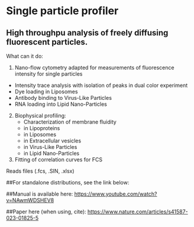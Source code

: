 # Single particle profiler
## High throughpu analysis of freely diffusing fluorescent particles.

What can it do:

1.  Nano-flow cytometry adapted for measurements of fluorescence intensity for single particles
   - Intensity trace analysis with isolation of peaks in dual color experiment
   - Dye loading in Liposomes
   - Antibody binding to Virus-Like Particles
   - RNA loading into Lipid Nano-Particles
2. Biophysical profiling:
   - Characterization of membrane fluidity
   - in Lipoproteins
   - in Liposomes
   - in Extracellular vesicles
   - in Virus-Like Particles
   - in Lipid Nano-Particles
3. Fitting of correlation curves for FCS

Reads files (.fcs, .SIN, .xlsx)

##For standalone distributions, see the link below:


##Manual is available here: 
https://www.youtube.com/watch?v=NAwmWDSHEV8

##Paper here (when using, cite):
https://www.nature.com/articles/s41587-023-01825-5
 
